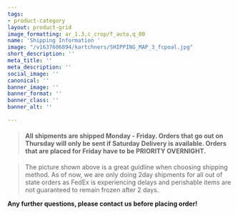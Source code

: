 ```yaml
---
tags:
- product-category
layout: product-grid
image_formatting: ar_1.3,c_crop/f_auto,q_80
name: 'Shipping Information '
image: "/v1637606894/kartchners/SHIPPING_MAP_3_fcpoal.jpg"
short_description: ''
meta_title: ''
meta_description: ''
social_image: ''
canonical: ''
banner_image: ''
banner_format: ''
banner_class: ''
banner_alt: ''

---
```

> #### All shipments are shipped Monday - Friday. Orders that go out on Thursday will only be sent if Saturday Delivery is available. Orders that are placed for Friday have to be PRIORITY OVERNIGHT.

>   
> The picture shown above is a great guidline when choosing shipping method. As of now, we are only doing 2day shipments for all out of state orders as FedEx is experiencing delays and perishable items are not guaranteed to remain frozen after 2 days.  

**Any further questions, please contact us before placing order!**